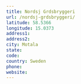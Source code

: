 ```yaml
---
title: Nordsj Grdsbryggeri
url: /nordsj-grdsbryggeri/
latitude: 58.5366
longitude: 15.0373
address1: 
address2: 
city: Motala
state: 
code: 
country: Sweden
phone: 
website: 
---
```


